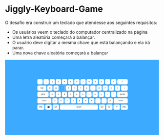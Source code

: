 # Jiggly-Keyboard-Game

O desafio era construir um teclado que atendesse aos seguintes requisitos:

+ Os usuários veem o teclado do computador centralizado na página
+ Uma letra aleatória começará a balançar.
+ O usuário deve digitar a mesma chave que está balançando e ela irá parar.
+ Uma nova chave aleatória começará a balançar

<img src="imgs/print.png" />
